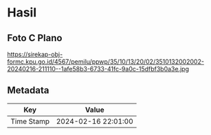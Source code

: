 # Hasil

## Foto C Plano

https://sirekap-obj-formc.kpu.go.id/4567/pemilu/ppwp/35/10/13/20/02/3510132002002-20240216-211110--1afe58b3-6733-41fc-9a0c-15dfbf3b0a3e.jpg


## Metadata

| Key        | Value               |
| ---------- | ------------------- |
| Time Stamp | 2024-02-16 22:01:00 |



